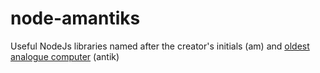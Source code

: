 # node-amantiks

Useful NodeJs libraries named after the creator's initials (am) and [oldest analogue computer](https://en.wikipedia.org/wiki/Antikythera_mechanism) (antik)
